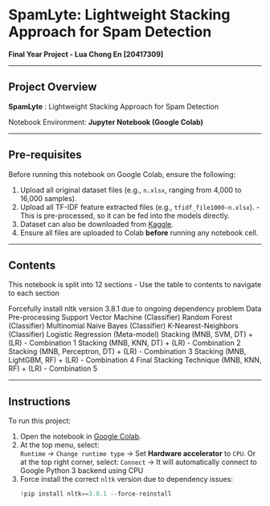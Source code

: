 # SpamLyte: Lightweight Stacking Approach for Spam Detection  
**Final Year Project - Lua Chong En [20417309]**

---

## Project Overview
**SpamLyte** : Lightweight Stacking Approach for Spam Detection

Notebook Environment: **Jupyter Notebook (Google Colab)**

---

## Pre-requisites

Before running this notebook on Google Colab, ensure the following:

1. Upload all original dataset files (e.g., `n.xlsx`, ranging from 4,000 to 16,000 samples).
2. Upload all TF-IDF feature extracted files (e.g., `tfidf_file1000-n.xlsx`). - This is pre-processed, so it can be fed into the models directly.
3. Dataset can also be downloaded from [Kaggle](https://kaggle.com/datasets/5cc5fc5934ccd6336b7ef938834d5038ad795ad66927783caceea6ad529cddad).
4. Ensure all files are uploaded to Colab **before** running any notebook cell.

---

## Contents

This notebook is split into 12 sections - Use the table to contents to navigate to each section

Forcefully install nltk version 3.8.1 due to ongoing dependency problem
Data Pre-processing
Support Vector Machine (Classifier)
Random Forest (Classifier)
Multinomial Naive Bayes (Classifier)
K-Nearest-Neighbors (Classifier)
Logistic Regression (Meta-model)
Stacking (MNB, SVM, DT) + (LR) - Combination 1
Stacking (MNB, KNN, DT) + (LR) - Combination 2
Stacking (MNB, Perceptron, DT) + (LR) - Combination 3
Stacking (MNB, LightGBM, RF) + (LR) - Combination 4
Final Stacking Technique (MNB, KNN, RF) + (LR) - Combination 5

---

## Instructions

To run this project:

1. Open the notebook in [Google Colab](https://colab.research.google.com).
2. At the top menu, select:  
   `Runtime` -> `Change runtime type` -> Set **Hardware accelerator** to `CPU`.
   Or at the top right corner, select:
   `Connect` -> It will automatically connect to Google Python 3 backend using CPU
3. Force install the correct `nltk` version due to dependency issues:
   ```python
   !pip install nltk==3.8.1 --force-reinstall